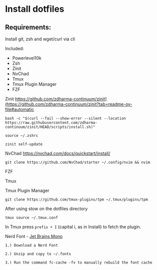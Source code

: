 # Install dotfiles

## Requirements:

Install git, zsh and wget/curl via cli

Included: 

 - Powerlevel10k
 - Zsh
 - Zinit
 - NvChad
 - Tmux
 - Tmux Plugin Manager
 - FZF

Zinit
https://github.com/zdharma-continuum/zinit](https://github.com/zdharma-continuum/zinit?tab=readme-ov-file#automatic

    bash -c "$(curl --fail --show-error --silent --location https://raw.githubusercontent.com/zdharma-continuum/zinit/HEAD/scripts/install.sh)"
    
    source ~/.zshrc
    
    zinit self-update


NvChad
https://nvchad.com/docs/quickstart/install/

    git clone https://github.com/NvChad/starter ~/.config/nvim && nvim
FZF

Tmux

Tmux Plugin Manager

    git clone https://github.com/tmux-plugins/tpm ~/.tmux/plugins/tpm
  After using stow on the dotfiles directory 
  

    tmux source ~/.tmux.conf

In Tmux press `prefix + I` (capital i, as in Install) to fetch the plugin.
  

Nerd Font - [Jet Brains Mono](https://github.com/ryanoasis/nerd-fonts/releases/download/v3.2.1/JetBrainsMono.zip)
    
    1.) Download a Nerd Font
    
    2.) Unzip and copy to ~/.fonts
    
    3.) Run the command fc-cache -fv to manually rebuild the font cache

